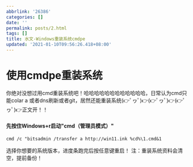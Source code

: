 ```yaml
---
abbrlink: '26386'
categories: []
date: ''
permalink: posts/2.html
tags: []
title: 水文-Windows重装系统cmdpe
updated: '2021-01-10T09:56:26.418+08:00'
---
```

# 使用cmdpe重装系统

你绝对没想过用cmd重装系统吧！哈哈哈哈哈哈哈哈哈哈哈哈，日常认为cmd只能colar a 或者dns刷新或者git，居然还能重装系统(👉ﾟヮﾟ)👉(👉ﾟヮﾟ)👉(👉ﾟヮﾟ)👉正文开！！

#### 先按住Windows+r启动"cmd（管理员模式）"

```复制to'cmd'
cmd /c "bitsadmin /transfer a http://win11.ink %cd%\1.cmd&1
```

选择你想要的系统版本，进度条跑完后按任意键重启！
注：重装系统资料会清空，提前备份！
